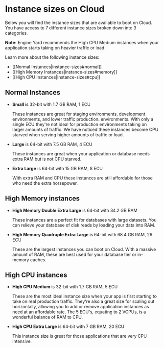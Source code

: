 # Instance sizes on Cloud

Below you will find the instance sizes that are available to boot on Cloud.  You have access to
7 different instance sizes broken down into 3 categories.

**Note:** Engine Yard recommends the High CPU Medium instances when your application starts
taking on heavier traffic or load.

Learn more about the following instance sizes:

* [[Normal Instances|instance-sizes#normal]]
* [[High Memory Instances|instance-sizes#memory]]
* [[High CPU Instances|instance-sizes#cpu]]

  
<h2 id="normal">Normal Instances</h2>
  
  * **Small** is 32-bit with 1.7 GB RAM, 1 ECU
      
    These instances are great for staging environments, development environments, and lower traffic production. 
    environments. With only a single ECU they're not ideal for production environments taking on larger 
    amounts of traffic. We have noticed these instances become CPU starved when serving higher amounts of traffic or load.
  
  * **Large** is 64-bit with 7.5 GB RAM, 4 ECU
    
    These instances are great when your application or database needs extra RAM but is not CPU starved.
    
  * **Extra Large** is 64-bit with 15 GB RAM, 8 ECU
    
    With extra RAM and CPU these instances are still affordable for those who need the extra horsepower.
    

<h2 id="memory">High Memory instances</h2>
  
  * **High Memory Double Extra Large** is 64-bit with 34.2 GB RAM
    
    These instances are a perfect fit for databases with large datasets. You can relieve your database
    of disk reads by loading your data into RAM.
    
  * **High Memory Quadruple Extra Large** is 64-bit with 68.4 GB RAM, 26 ECU
    
    These are the largest instances you can boot on Cloud. With a massive amount of RAM, these are best used
    for your database tier or in-memory caches.

<h2 id="cpu">High CPU instances</h2>
  
  * **High CPU Medium** is 32-bit with 1.7 GB RAM, 5 ECU
  
    These are the most ideal instance size when your app is first starting to take on real production traffic. 
    They're also a great size for scaling out horizontally, allowing you to add or remove application instances 
    as need at an affordable rate. The 5 ECU's, equating to 2 VCPUs, is a wonderful balance of RAM to CPU.
    
  * **High CPU Extra Large** is 64-bit with 7 GB RAM, 20 ECU
  
    This instance size is great for those applications that are very CPU intensive.
